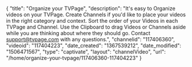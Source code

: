 {
    "title": "Organize your TVPage",
    "description": "It's easy to Organize videos on your TVPage. Create Channels if you'd like to place your videos in the right category and context. Sort the order of your Videos in each TVPage and Channel. Use the Clipboard to drag Videos or Channels aside while you are thinking about where they should go. Contact support@tvpage.com with any questions.",
    "channelid": "117406360",
    "videoid": "117404223",
    "date_created": "1367539212",
    "date_modified": "1506471567",
    "type": "captivate",
    "layout": "channelVideo",
    "url": "\/home\/organize-your-tvpage\/117406360-117404223"
}
